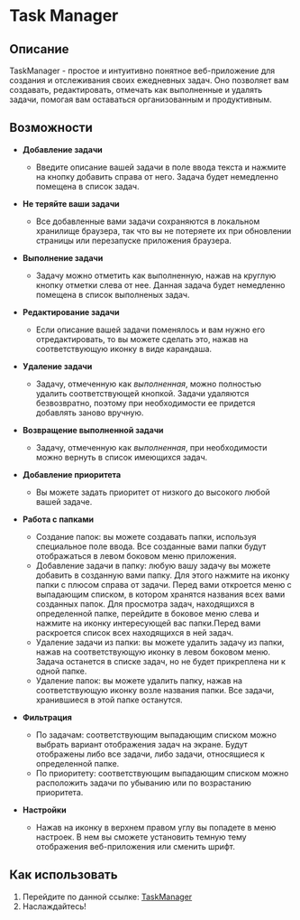 # Task Manager

## Описание

TaskManager - простое и интуитивно понятное веб-приложение для создания и отслеживания своих ежедневных задач. Оно позволяет вам создавать, редактировать, отмечать как выполненные и удалять задачи, помогая вам оставаться организованным и продуктивным.

## Возможности

* **Добавление задачи**
    * Введите описание вашей задачи в поле ввода текста и нажмите на кнопку добавить справа от него. Задача будет немедленно помещена в список задач.

* **Не теряйте ваши задачи**
    * Все добавленные вами задачи сохраняются в локальном хранилище браузера, так что вы не потеряете их при обновлении страницы или перезапуске приложения браузера.

* **Выполнение задачи**
    * Задачу можно отметить как выполненную, нажав на круглую кнопку отметки слева от нее. Данная задача будет немедленно помещена в список выполненых задач.

* **Редактирование задачи**
    * Если описание вашей задачи поменялось и вам нужно его отредактировать, то вы можете сделать это, нажав на соответствующую иконку в виде карандаша. 

* **Удаление задачи**
    * Задачу, отмеченную как *выполненная*, можно полностью удалить соответствующей кнопкой. Задачи удаляются безвозвратно, поэтому при необходимости ее придется добавлять заново вручную.

* **Возвращение выполненной задачи**
    * Задачу, отмеченную как *выполненная*, при необходимости можно вернуть в список имеющихся задач.

* **Добавление приоритета**
    * Вы можете задать приоритет от низкого до высокого любой вашей задаче.

* **Работа с папками**
    * Создание папок: вы можете создавать папки, используя специальное поле ввода. Все созданные вами папки будут отображаться в левом боковом меню приложения.
    * Добавление задачи в папку: любую вашу задачу вы можете добавить в созданную вами папку. Для этого нажмите на иконку папки с плюсом справа от задачи. Перед вами откроется меню с выпадающим списком, в котором хранятся названия всех вами созданных папок. Для просмотра задач, находящихся в определенной папке, перейдите в боковое меню слева и нажмите на иконку интересующей вас папки.Перед вами раскроется список всех находящихся в ней задач.
    * Удаление задачи из папки: вы можете удалить задачу из папки, нажав на соответствующую иконку в левом боковом меню. Задача останется в списке задач, но не будет прикреплена ни к одной папке.
    * Удаление папок: вы можете удалить папку, нажав на соответствующую иконку возле названия папки. Все задачи, хранившиеся в этой папке останутся.

* **Фильтрация**
    * По задачам: соответствующим выпадающим списком можно выбрать вариант отображения задач на экране. Будут отображены либо все задачи, либо задачи, относящиеся к определенной папке.
    * По приоритету: соответствующим выпадающим списком можно расположить задачи по убыванию или по возрастанию приоритета.

* **Настройки**
    * Нажав на иконку в верхнем правом углу вы попадете в меню настроек. В нем вы сможете установить темную тему отображения веб-приложения или сменить шрифт.

## Как использовать

1. Перейдите по данной ссылке: [TaskManager](https://zirex03.github.io/TaskManager/)
2. Наслаждайтесь!

